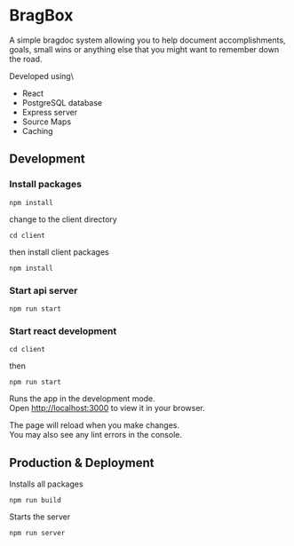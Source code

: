 # BragBox

A simple bragdoc system allowing you to help document accomplishments, goals, small wins or anything else that you might want to remember down the road.

Developed using\
- React
- PostgreSQL database
- Express server
- Source Maps
- Caching

## Development
### Install packages
```
npm install
```
change to the client directory
```
cd client
```
then install client packages
```
npm install
```

### Start api server
```
npm run start
```
### Start react development
```
cd client
```
then 
```
npm run start
```

Runs the app in the development mode.\
Open [http://localhost:3000](http://localhost:3000) to view it in your browser.

The page will reload when you make changes.\
You may also see any lint errors in the console.

## Production & Deployment
Installs all packages
```
npm run build
```
Starts the server
```
npm run server
```
